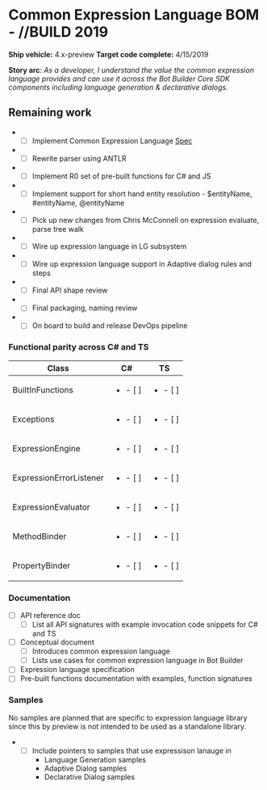 # Common Expression Language BOM - //BUILD 2019
**Ship vehicle:** 4.x-preview
**Target code complete:** 4/15/2019

**Story arc**: _As a developer, I understand the value the common expression language provides and can use it across the Bot Builder Core SDK components including language generation & declarative dialogs._

## Remaining work
- - [ ] Implement Common Expression Language [Spec](https://microsoft.sharepoint.com/:w:/t/ConversationalAI785/EfIx5-gPhE5HlAGhvNEoKLIBo0AeoWmq1ITRhai2q2trLA?e=x9uKyb)
- - [ ] Rewrite parser using ANTLR
- - [ ] Implement R0 set of pre-built functions for C# and JS
- - [ ] Implement support for short hand entity resolution - $entityName, #entityName, @entityName
- - [ ] Pick up new changes from Chris McConnell on expression evaluate, parse tree walk
- - [ ] Wire up expression language in LG subsystem
- - [ ] Wire up expression language support in Adaptive dialog rules and steps
- - [ ] Final API shape review
- - [ ] Final packaging, naming review
- - [ ] On board to build and release DevOps pipeline

### Functional parity across C# and TS

|        Class              |         C#             |          TS            |
|---------------------------|------------------------|------------------------|
| BuiltInFunctions          |<ul><li>- [ ] </li></ul>|<ul><li>- [ ] </li></ul>|
| Exceptions                |<ul><li>- [ ] </li></ul>|<ul><li>- [ ] </li></ul>|
| ExpressionEngine          |<ul><li>- [ ] </li></ul>|<ul><li>- [ ] </li></ul>|
| ExpressionErrorListener   |<ul><li>- [ ] </li></ul>|<ul><li>- [ ] </li></ul>|
| ExpressionEvaluator       |<ul><li>- [ ] </li></ul>|<ul><li>- [ ] </li></ul>|
| MethodBinder              |<ul><li>- [ ] </li></ul>|<ul><li>- [ ] </li></ul>|
| PropertyBinder            |<ul><li>- [ ] </li></ul>|<ul><li>- [ ] </li></ul>|

### Documentation
- [ ] API reference doc
    - [ ] List all API signatures with example invocation code snippets for C# and TS
- [ ] Conceptual document
    - [ ] Introduces common expression language
    - [ ] Lists use cases for common expression language in Bot Builder
- [ ] Expression language specification
- [ ] Pre-built functions documentation with examples, function signatures

### Samples
No samples are planned that are specific to expression language library since this by preview is not intended to be used as a standalone library. 
- - [ ] Include pointers to samples that use expressison lanauge in
    - Language Generation samples
    - Adaptive Dialog samples
    - Declarative Dialog samples